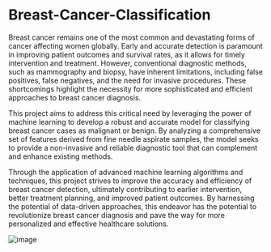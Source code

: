# Breast-Cancer-Classification

Breast cancer remains one of the most common and devastating forms of cancer affecting women globally. Early and accurate detection is paramount in improving patient outcomes and survival rates, as it allows for timely intervention and treatment. However, conventional diagnostic methods, such as mammography and biopsy, have inherent limitations, including false positives, false negatives, and the need for invasive procedures. These shortcomings highlight the necessity for more sophisticated and efficient approaches to breast cancer diagnosis.

This project aims to address this critical need by leveraging the power of machine learning to develop a robust and accurate model for classifying breast cancer cases as malignant or benign. By analyzing a comprehensive set of features derived from fine needle aspirate samples, the model seeks to provide a non-invasive and reliable diagnostic tool that can complement and enhance existing methods.

Through the application of advanced machine learning algorithms and techniques, this project strives to improve the accuracy and efficiency of breast cancer detection, ultimately contributing to earlier intervention, better treatment planning, and improved patient outcomes. By harnessing the potential of data-driven approaches, this endeavor has the potential to revolutionize breast cancer diagnosis and pave the way for more personalized and effective healthcare solutions.

![image](https://github.com/shreyanshverma7/breast-cancer-classification/assets/80683893/5be40fbb-15e7-4e4e-8851-94b2db483409)


